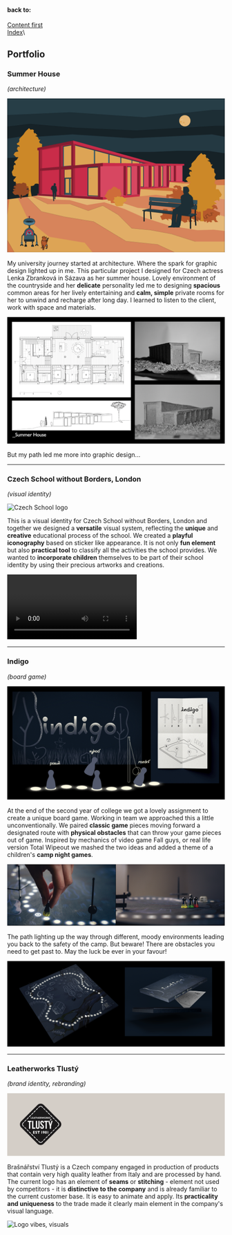 #### back to:
[Content first](/content-first/03-content-first.md)\
[Index](/English-for-Designer/index.md)\

## Portfolio

### Summer House
*(architecture)*

![Mood picture of the house](Architektura.png)

My university journey started at architecture. Where the spark for graphic design lighted up in me. This particular project I designed for Czech actress Lenka Zbranková in Sázava as her summer house. Lovely environment of the countryside and her **delicate** personality led me to designing **spacious** common areas for her lively entertaining and **calm, simple** private rooms for her to unwind and recharge after long day. I learned to listen to the client, work with space and materials. 

![Floor plan, photos of concrete model](Architektura2.png)

But my path led me more into graphic design...

---
### Czech School without Borders, London
*(visual identity)*

![Czech School logo](CzechSchool_uvod.png)

This is a visual identity for Czech School without Borders, London and together we designed a **versatile** visual system, reflecting the **unique** and **creative** educational process of the school. We created a **playful iconography** based on sticker like appearance. It is not only **fun element** but also **practical tool** to classify all the activities the school provides. We wanted to **incorporate children** themselves to be part of their school identity by using their precious artworks and creations. 

![Czech School motion](CzechSchool_video.mp4)

---
### Indigo
*(board game)*

![Indigo visuals](Indigo1.png)

At the end of the second year of college we got a lovely assignment to create a unique board game. Working in team we approached this a little unconventionally. We paired **classic game** pieces moving forward a designated route with **physical obstacles** that can throw your game pieces out of game. Inspired by mechanics of video game Fall guys, or real life version Total Wipeout we mashed the two ideas and added a theme of a children's **camp night games**. 

![Indigo gameplay](Indigo2.png)

The path lighting up the way through different, moody environments leading you back to the safety of the camp. But beware! There are obstacles you need to get past to. May the luck be ever in your favour!

![Indigo board and packaging](Indigo3.png)

---
### Leatherworks Tlustý
*(brand identity, rebranding)*

![Logo rebranded](Tlusty_logo.gif)

Brašnářství Tlustý is a Czech company engaged in production of products that contain very high quality leather from Italy and are processed by hand. 
The current logo has an element of **seams** or **stitching** - element not used by competitors - it is **distinctive to the company** and is already familiar to the current customer base. It is easy to animate and apply. Its **practicality and uniqueness** to the trade made it clearly main element in the company's visual language. 

![Logo vibes, visuals](Tlusty_cover.gif)